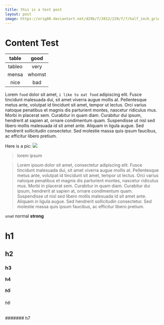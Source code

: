 ```yaml
---
title: this is a test post
layout: post
image: https://orig00.deviantart.net/d29b/f/2012/229/f/7/half_inch_grid_lines_by_nav3r-d5bfjyk.png
---
```


# Content Test

|table | good|
|:------:|:------:|
|tableo|very|
|mensa | whomst|
|nice  | bad|

Lorem `food` dolor sit amet, `i like to eat food` adipiscing elit. Fusce tincidunt malesuada dui, sit amet viverra augue mollis at. Pellentesque metus ante, volutpat id tincidunt sit amet, tempor ut lectus. Orci varius natoque penatibus et magnis dis parturient montes, nascetur ridiculus mus. Morbi in placerat sem. Curabitur in quam diam. Curabitur dui ipsum, hendrerit at sapien at, ornare condimentum quam. Suspendisse ut nisl sed libero mollis malesuada id sit amet ante. Aliquam in ligula augue. Sed hendrerit sollicitudin consectetur. Sed molestie massa quis ipsum faucibus, ac efficitur libero pretium.

Here is a pic:
![](https://www.twosisterscrafting.com/wp-content/uploads/2016/09/mummy-marshmallow-pops-marshmallows.jpg)

> lorem ipsum

> Lorem ipsum dolor sit amet, consectetur adipiscing elit. Fusce tincidunt malesuada dui, sit amet viverra augue mollis at. Pellentesque metus ante, volutpat id tincidunt sit amet, tempor ut lectus. Orci varius natoque penatibus et magnis dis parturient montes, nascetur ridiculus mus. Morbi in placerat sem. Curabitur in quam diam. Curabitur dui ipsum, hendrerit at sapien at, ornare condimentum quam. Suspendisse ut nisl sed libero mollis malesuada id sit amet ante. Aliquam in ligula augue. Sed hendrerit sollicitudin consectetur. Sed molestie massa quis ipsum faucibus, ac efficitur libero pretium.

<small>small</small> normal
<strong>strong</strong>

# h1
## h2
### h3
#### h4
##### h5
###### h6
####### h7
